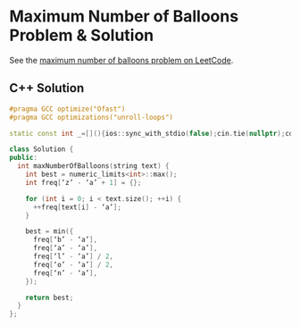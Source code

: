 # Maximum Number of Balloons Problem & Solution

See the [maximum number of balloons problem on LeetCode](https://leetcode.com/problems/maximum-number-of-balloons).

## C++ Solution

```cpp
#pragma GCC optimize("Ofast")
#pragma GCC optimizations("unroll-loops")

static const int _=[](){ios::sync_with_stdio(false);cin.tie(nullptr);cout.tie(nullptr);return 0;}();

class Solution {
public:
  int maxNumberOfBalloons(string text) {
    int best = numeric_limits<int>::max();
    int freq[‘z’ - ‘a’ + 1] = {};

    for (int i = 0; i < text.size(); ++i) {
      ++freq[text[i] - ‘a’];
    }

    best = min({
      freq[‘b’ - ‘a’],
      freq[‘a’ - ‘a’],
      freq[‘l’ - ‘a’] / 2,
      freq[‘o’ - ‘a’] / 2,
      freq[‘n’ - ‘a’],
    });

    return best;
  }
};
```
